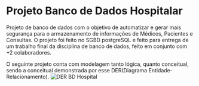 # Projeto Banco de Dados Hospitalar #
Projeto de banco de dados com o objetivo de automatizar e gerar mais segurança para o armazenamento de informações de Médicos, Pacientes e Consultas. O projeto foi feito no SGBD postgreSQL e 
feito para entrega de um trabalho final da disciplina de banco de dados, feito em conjunto com +2 colaboradores.

O seguinte projeto conta com modelagem tanto lógica, quanto conceitual, sendo a conceitual
demonstrada por esse DER(Diagrama Entidade-Relacionamento).
![DER BD Hospital](https://github.com/user-attachments/assets/834d2298-db1c-4ec4-8813-e177f49a15dd)
